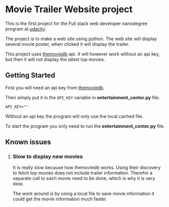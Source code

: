 # Movie Trailer Website project
This is the first project for the Full stack web developer nanodegree program
at [udacity](https://udacity.com/).

The project is to make a web site using python. The web site will display several movie poster, when clicked it will display the trailer.

This project uses [themoviedb](https://www.themoviedb.org/) api. It will however work without an api key, but then it will not display the latest top movies.

## Getting Started
First you will need an api key from [themoviedb](https://www.themoviedb.org/).

Then simply put it in the `API_KEY` variable in **entertainment_center.py** file.
```
API_KEY=""
```
Without an api key the program will only use the local cached file.

To start the program you only need to run the **entertainment_center.py** file.

## Known issues

1. ### Slow to display new movies
    It is really slow because how themoviedb works. Using their discovery to fetch top movies does not include trailer     information. Therefor a separate call to each movie need to be done, which is why it is very slow.

    The work around is by using a local file to save movie information it could get the movie information much faster.

